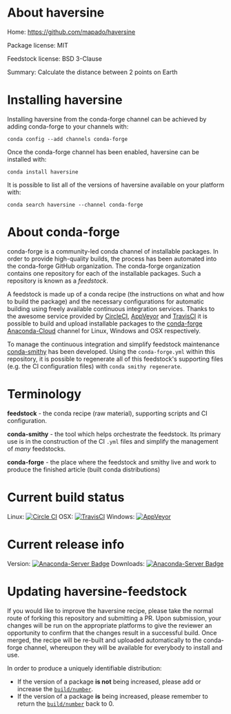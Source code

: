 About haversine
===============

Home: https://github.com/mapado/haversine

Package license: MIT

Feedstock license: BSD 3-Clause

Summary: Calculate the distance between 2 points on Earth



Installing haversine
====================

Installing haversine from the conda-forge channel can be achieved by adding conda-forge to your channels with:

```
conda config --add channels conda-forge
```

Once the conda-forge channel has been enabled, haversine can be installed with:

```
conda install haversine
```

It is possible to list all of the versions of haversine available on your platform with:

```
conda search haversine --channel conda-forge
```


About conda-forge
=================

conda-forge is a community-led conda channel of installable packages.
In order to provide high-quality builds, the process has been automated into the
conda-forge GitHub organization. The conda-forge organization contains one repository 
for each of the installable packages. Such a repository is known as a *feedstock*.

A feedstock is made up of a conda recipe (the instructions on what and how to build
the package) and the necessary configurations for automatic building using freely
available continuous integration services. Thanks to the awesome service provided by
[CircleCI](https://circleci.com/), [AppVeyor](http://www.appveyor.com/)
and [TravisCI](https://travis-ci.org/) it is possible to build and upload installable
packages to the [conda-forge](https://anaconda.org/conda-forge)
[Anaconda-Cloud](http://docs.anaconda.org/) channel for Linux, Windows and OSX respectively.

To manage the continuous integration and simplify feedstock maintenance
[conda-smithy](http://github.com/conda-forge/conda-smithy) has been developed.
Using the ``conda-forge.yml`` within this repository, it is possible to regenerate all of
this feedstock's supporting files (e.g. the CI configuration files) with ``conda smithy regenerate``.


Terminology
===========

**feedstock** - the conda recipe (raw material), supporting scripts and CI configuration.

**conda-smithy** - the tool which helps orchestrate the feedstock.
                   Its primary use is in the construction of the CI ``.yml`` files
                   and simplify the management of *many* feedstocks.

**conda-forge** - the place where the feedstock and smithy live and work to
                  produce the finished article (built conda distributions)

Current build status
====================

Linux: [![Circle CI](https://circleci.com/gh/conda-forge/haversine-feedstock.svg?style=svg)](https://circleci.com/gh/conda-forge/haversine-feedstock)
OSX: [![TravisCI](https://travis-ci.org/conda-forge/haversine-feedstock.svg?branch=master)](https://travis-ci.org/conda-forge/haversine-feedstock) 
Windows: [![AppVeyor](https://ci.appveyor.com/api/projects/status/github/conda-forge/haversine-feedstock?svg=True)](https://ci.appveyor.com/project/conda-forge/haversine-feedstock/branch/master)

Current release info
====================
Version: [![Anaconda-Server Badge](https://anaconda.org/conda-forge/haversine/badges/version.svg)](https://anaconda.org/conda-forge/haversine)
Downloads: [![Anaconda-Server Badge](https://anaconda.org/conda-forge/haversine/badges/downloads.svg)](https://anaconda.org/conda-forge/haversine)


Updating haversine-feedstock
============================

If you would like to improve the haversine recipe, please take the normal
route of forking this repository and submitting a PR. Upon submission, your changes will
be run on the appropriate platforms to give the reviewer an opportunity to confirm that the
changes result in a successful build. Once merged, the recipe will be re-built and uploaded
automatically to the conda-forge channel, whereupon they will be available for everybody to
install and use.

In order to produce a uniquely identifiable distribution:
 * If the version of a package **is not** being increased, please add or increase
   the [``build/number``](http://conda.pydata.org/docs/building/meta-yaml.html#build-number-and-string). 
 * If the version of a package **is** being increased, please remember to return
   the [``build/number``](http://conda.pydata.org/docs/building/meta-yaml.html#build-number-and-string)
   back to 0.
